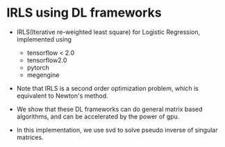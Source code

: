 # IRLS using DL frameworks
* IRLS(Iterative re-weighted least square) for Logistic Regression, implemented using
  * tensorflow < 2.0
  * tensorflow2.0
  * pytorch
  * megengine

* Note that IRLS is a second order optimization problem, which is equivalent to Newton's method.

* We show that these DL frameworks can do general matrix based algorithms, and can be accelerated by the power of gpu.

* In this implementation, we use svd to solve pseudo inverse of singular matrices.
